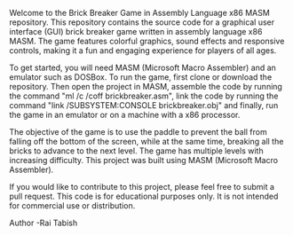Welcome to the Brick Breaker Game in Assembly Language x86 MASM repository. This repository contains the source code for a graphical user interface (GUI) brick breaker game written in assembly language x86 MASM. The game features colorful graphics, sound effects and responsive controls, making it a fun and engaging experience for players of all ages.

To get started, you will need MASM (Microsoft Macro Assembler) and an emulator such as DOSBox. To run the game, first clone or download the repository. Then open the project in MASM, assemble the code by running the command "ml /c /coff brickbreaker.asm", link the code by running the command "link /SUBSYSTEM:CONSOLE brickbreaker.obj" and finally, run the game in an emulator or on a machine with a x86 processor.

The objective of the game is to use the paddle to prevent the ball from falling off the bottom of the screen, while at the same time, breaking all the bricks to advance to the next level. The game has multiple levels with increasing difficulty. This project was built using MASM (Microsoft Macro Assembler).

If you would like to contribute to this project, please feel free to submit a pull request. This code is for educational purposes only. It is not intended for commercial use or distribution.

Author 
-Rai Tabish 




